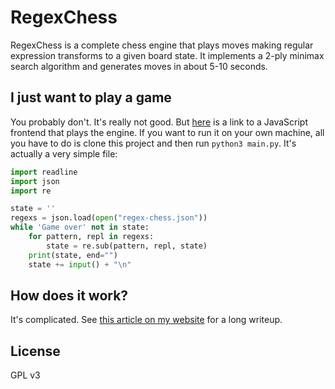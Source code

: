 # RegexChess

RegexChess is a complete chess engine that plays moves making regular expression transforms
to a given board state. It implements a 2-ply minimax search algorithm and generates moves
in about 5-10 seconds.

## I just want to play a game

You probably don't. It's really not good. But [here](https://nicholas.carlini.com/writing/2025/regex-chess.html) is a link to a JavaScript frontend that
plays the engine. If you want to run it on your own machine, all you have to do is clone this
project and then run `python3 main.py`. It's actually a very simple file:

```python
import readline
import json
import re

state = ''
regexs = json.load(open("regex-chess.json"))
while 'Game over' not in state:
    for pattern, repl in regexs:
        state = re.sub(pattern, repl, state)
    print(state, end="")
    state += input() + "\n"
```

## How does it work?

It's complicated. See [this article on my website](https://nicholas.carlini.com/writing/2025/regex-chess.html) for a long writeup.


## License

GPL v3